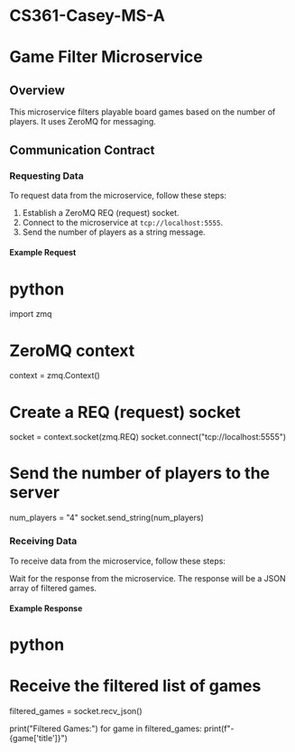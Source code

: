 # CS361-Casey-MS-A

# Game Filter Microservice

## Overview
This microservice filters playable board games based on the number of players. It uses ZeroMQ for messaging.

## Communication Contract

### Requesting Data
To request data from the microservice, follow these steps:

1. Establish a ZeroMQ REQ (request) socket.
2. Connect to the microservice at `tcp://localhost:5555`.
3. Send the number of players as a string message.

#### Example Request
# python
import zmq

# ZeroMQ context
context = zmq.Context()

# Create a REQ (request) socket
socket = context.socket(zmq.REQ)
socket.connect("tcp://localhost:5555")

# Send the number of players to the server
num_players = "4"
socket.send_string(num_players)

### Receiving Data
To receive data from the microservice, follow these steps:

Wait for the response from the microservice.
The response will be a JSON array of filtered games.

#### Example Response
# python
# Receive the filtered list of games
filtered_games = socket.recv_json()

print("Filtered Games:")
for game in filtered_games:
    print(f"- {game['title']}")



